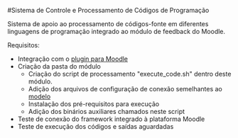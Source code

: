 #Sistema de Controle e Processamento de Códigos de Programação

Sistema de apoio ao processamento de códigos-fonte em diferentes linguagens de programação integrado ao módulo de feedback do Moodle.

Requisitos:
- Integração com o [plugin para Moodle](https://gitlab.com/rii_lcad/plugin)
- Criação da pasta do módulo
	- Criação do script de processamento "execute_code.sh" dentro deste módulo.
	- Adição dos arquivos de configuração de conexão semelhantes ao [modelo](https://gitlab.com/rii_lcad/plugin/blob/master/file.conf)
	- Instalação dos pré-requisitos para execução
	- Adição dos binários auxiliares chamados neste script
- Teste de conexão do framework integrado à plataforma Moodle
- Teste de execução dos códigos e saídas aguardadas
